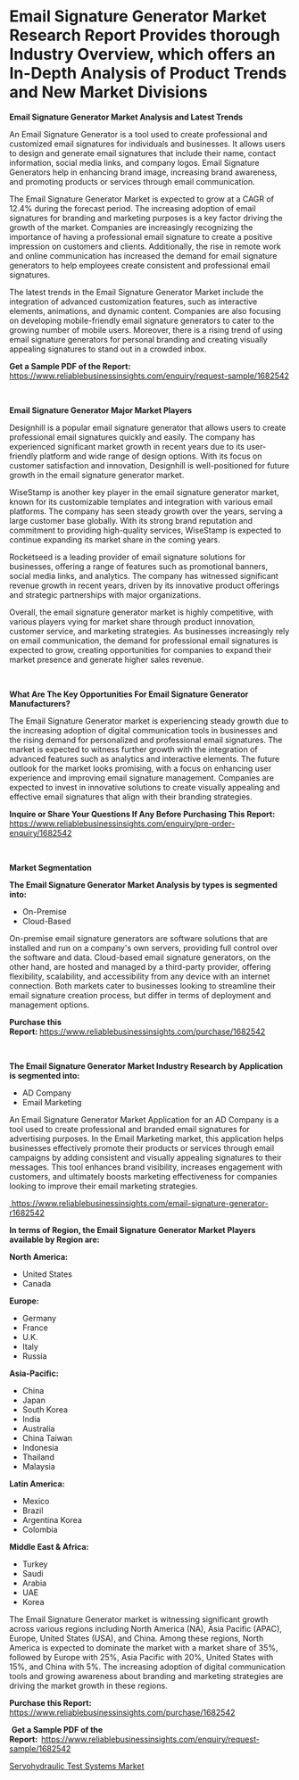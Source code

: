 <p><h1>Email Signature Generator Market Research Report Provides thorough Industry Overview, which offers an In-Depth Analysis of Product Trends and New Market Divisions</h1></p><p><strong>Email Signature Generator Market Analysis and Latest Trends</strong></p>
<p><p>An Email Signature Generator is a tool used to create professional and customized email signatures for individuals and businesses. It allows users to design and generate email signatures that include their name, contact information, social media links, and company logos. Email Signature Generators help in enhancing brand image, increasing brand awareness, and promoting products or services through email communication.</p><p>The Email Signature Generator Market is expected to grow at a CAGR of 12.4% during the forecast period. The increasing adoption of email signatures for branding and marketing purposes is a key factor driving the growth of the market. Companies are increasingly recognizing the importance of having a professional email signature to create a positive impression on customers and clients. Additionally, the rise in remote work and online communication has increased the demand for email signature generators to help employees create consistent and professional email signatures.</p><p>The latest trends in the Email Signature Generator Market include the integration of advanced customization features, such as interactive elements, animations, and dynamic content. Companies are also focusing on developing mobile-friendly email signature generators to cater to the growing number of mobile users. Moreover, there is a rising trend of using email signature generators for personal branding and creating visually appealing signatures to stand out in a crowded inbox.</p></p>
<p><strong>Get a Sample PDF of the Report:&nbsp;</strong> <a href="https://www.reliablebusinessinsights.com/enquiry/request-sample/1682542">https://www.reliablebusinessinsights.com/enquiry/request-sample/1682542</a></p>
<p>&nbsp;</p>
<p><strong>Email Signature Generator Major Market Players</strong></p>
<p><p>Designhill is a popular email signature generator that allows users to create professional email signatures quickly and easily. The company has experienced significant market growth in recent years due to its user-friendly platform and wide range of design options. With its focus on customer satisfaction and innovation, Designhill is well-positioned for future growth in the email signature generator market.</p><p>WiseStamp is another key player in the email signature generator market, known for its customizable templates and integration with various email platforms. The company has seen steady growth over the years, serving a large customer base globally. With its strong brand reputation and commitment to providing high-quality services, WiseStamp is expected to continue expanding its market share in the coming years.</p><p>Rocketseed is a leading provider of email signature solutions for businesses, offering a range of features such as promotional banners, social media links, and analytics. The company has witnessed significant revenue growth in recent years, driven by its innovative product offerings and strategic partnerships with major organizations.</p><p>Overall, the email signature generator market is highly competitive, with various players vying for market share through product innovation, customer service, and marketing strategies. As businesses increasingly rely on email communication, the demand for professional email signatures is expected to grow, creating opportunities for companies to expand their market presence and generate higher sales revenue.</p></p>
<p>&nbsp;</p>
<p><strong>What Are The Key Opportunities For Email Signature Generator Manufacturers?</strong></p>
<p><p>The Email Signature Generator market is experiencing steady growth due to the increasing adoption of digital communication tools in businesses and the rising demand for personalized and professional email signatures. The market is expected to witness further growth with the integration of advanced features such as analytics and interactive elements. The future outlook for the market looks promising, with a focus on enhancing user experience and improving email signature management. Companies are expected to invest in innovative solutions to create visually appealing and effective email signatures that align with their branding strategies.</p></p>
<p><strong>Inquire or Share Your Questions If Any Before Purchasing This Report:</strong> <a href="https://www.reliablebusinessinsights.com/enquiry/pre-order-enquiry/1682542">https://www.reliablebusinessinsights.com/enquiry/pre-order-enquiry/1682542</a></p>
<p>&nbsp;</p>
<p><strong>Market Segmentation</strong></p>
<p><strong>The Email Signature Generator Market Analysis by types is segmented into:</strong></p>
<p><ul><li>On-Premise</li><li>Cloud-Based</li></ul></p>
<p><p>On-premise email signature generators are software solutions that are installed and run on a company's own servers, providing full control over the software and data. Cloud-based email signature generators, on the other hand, are hosted and managed by a third-party provider, offering flexibility, scalability, and accessibility from any device with an internet connection. Both markets cater to businesses looking to streamline their email signature creation process, but differ in terms of deployment and management options.</p></p>
<p><strong>Purchase this Report:&nbsp;</strong><a href="https://www.reliablebusinessinsights.com/purchase/1682542">https://www.reliablebusinessinsights.com/purchase/1682542</a></p>
<p>&nbsp;</p>
<p><strong>The Email Signature Generator Market Industry Research by Application is segmented into:</strong></p>
<p><ul><li>AD Company</li><li>Email Marketing</li></ul></p>
<p><p>An Email Signature Generator Market Application for an AD Company is a tool used to create professional and branded email signatures for advertising purposes. In the Email Marketing market, this application helps businesses effectively promote their products or services through email campaigns by adding consistent and visually appealing signatures to their messages. This tool enhances brand visibility, increases engagement with customers, and ultimately boosts marketing effectiveness for companies looking to improve their email marketing strategies.</p></p>
<p><a href="https://www.reliablebusinessinsights.com/email-signature-generator-r1682542">&nbsp;https://www.reliablebusinessinsights.com/email-signature-generator-r1682542</a></p>
<p><strong>In terms of Region, the Email Signature Generator Market Players available by Region are:</strong></p>
<p>
    <p> <strong> North America: </strong>
        <ul>
            <li>United States</li>
            <li>Canada</li>
        </ul>
        </p> 
    <p> <strong> Europe: </strong>
        <ul>
            <li>Germany</li>
            <li>France</li>
            <li>U.K.</li>
            <li>Italy</li>
            <li>Russia</li>
        </ul>
        </p> 
    <p> <strong> Asia-Pacific: </strong>
        <ul>
            <li>China</li>
            <li>Japan</li>
            <li>South Korea</li>
            <li>India</li>
            <li>Australia</li>
            <li>China Taiwan</li>
            <li>Indonesia</li>
            <li>Thailand</li>
            <li>Malaysia</li>
        </ul>
        </p> 
    <p> <strong> Latin America: </strong>
        <ul>
            <li>Mexico</li>
            <li>Brazil</li>
            <li>Argentina Korea</li>
            <li>Colombia</li>
        </ul>
        </p> 
    <p> <strong> Middle East & Africa: </strong>
        <ul>
            <li>Turkey</li>
            <li>Saudi</li>
            <li>Arabia</li>
            <li>UAE</li>
            <li>Korea</li>
        </ul>
    </p>
    </p>
<p><p>The Email Signature Generator market is witnessing significant growth across various regions including North America (NA), Asia Pacific (APAC), Europe, United States (USA), and China. Among these regions, North America is expected to dominate the market with a market share of 35%, followed by Europe with 25%, Asia Pacific with 20%, United States with 15%, and China with 5%. The increasing adoption of digital communication tools and growing awareness about branding and marketing strategies are driving the market growth in these regions.</p></p>
<p><strong>Purchase this Report: </strong><a href="https://www.reliablebusinessinsights.com/purchase/1682542">https://www.reliablebusinessinsights.com/purchase/1682542</a></p>
<p>&nbsp;<strong>Get a Sample PDF of the Report:&nbsp;&nbsp;</strong><a href="https://www.reliablebusinessinsights.com/enquiry/request-sample/1682542">https://www.reliablebusinessinsights.com/enquiry/request-sample/1682542</a></p>
<p><strong></strong></p>
<p><p><a href="https://github.com/erickahgreen002024/Market-Research-Report-List-1/blob/main/servohydraulic-test-systems-market.md">Servohydraulic Test Systems Market</a></p></p>
